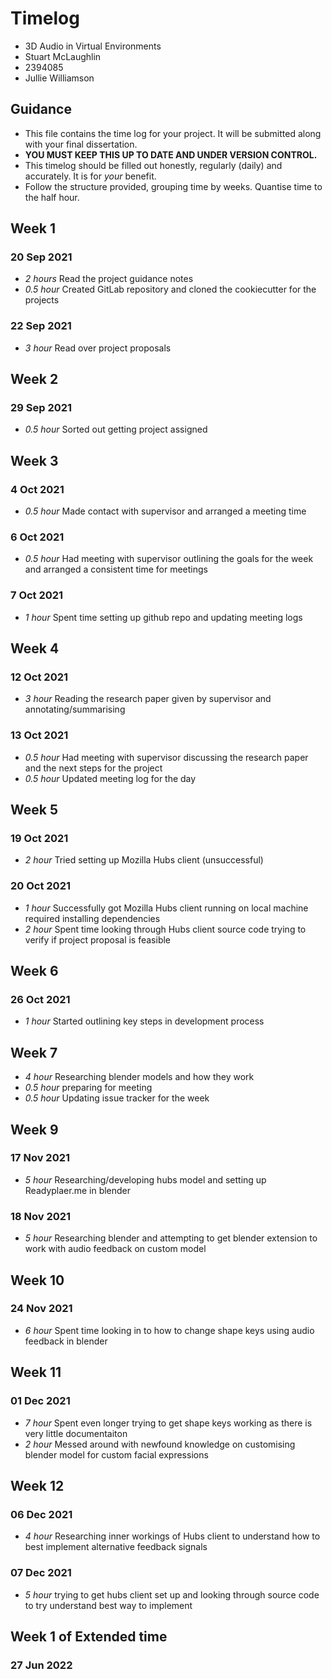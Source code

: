 # Timelog

* 3D Audio in Virtual Environments
* Stuart McLaughlin
* 2394085
* Jullie Williamson

## Guidance

* This file contains the time log for your project. It will be submitted along with your final dissertation.
* **YOU MUST KEEP THIS UP TO DATE AND UNDER VERSION CONTROL.**
* This timelog should be filled out honestly, regularly (daily) and accurately. It is for *your* benefit.
* Follow the structure provided, grouping time by weeks.  Quantise time to the half hour.

## Week 1

### 20 Sep 2021

* *2 hours* Read the project guidance notes
* *0.5 hour* Created GitLab repository and cloned the cookiecutter for the projects

### 22 Sep 2021
* *3 hour* Read over project proposals

## Week 2

### 29 Sep 2021

* *0.5 hour* Sorted out getting project assigned

## Week 3

### 4 Oct 2021
* *0.5 hour* Made contact with supervisor and arranged a meeting time

### 6 Oct 2021
* *0.5 hour* Had meeting with supervisor outlining the goals for the week and arranged a consistent time for meetings

### 7 Oct 2021
* *1 hour* Spent time setting up github repo and updating meeting logs

## Week 4

### 12 Oct 2021
* *3 hour* Reading the research paper given by supervisor and annotating/summarising

### 13 Oct 2021
* *0.5 hour* Had meeting with supervisor discussing the research paper and the next steps for the project
* *0.5 hour* Updated meeting log for the day

## Week 5

### 19 Oct 2021
* *2 hour* Tried setting up Mozilla Hubs client (unsuccessful)

### 20 Oct 2021 
* *1 hour* Successfully got Mozilla Hubs client running on local machine required installing dependencies
* *2 hour* Spent time looking through Hubs client source code trying to verify if project proposal is feasible

## Week 6

### 26 Oct 2021
* *1 hour* Started outlining key steps in development process

## Week 7
* *4 hour* Researching blender models and how they work
* *0.5 hour* preparing for meeting
* *0.5 hour* Updating issue tracker for the week

## Week 9 

### 17 Nov 2021
* *5 hour* Researching/developing hubs model and setting up Readyplaer.me in blender

### 18 Nov 2021
* *5 hour* Researching blender and attempting to get blender extension to work with audio feedback on custom model

## Week 10

### 24 Nov 2021
* *6 hour* Spent time looking in to how to change shape keys using audio feedback in blender

## Week 11

### 01 Dec 2021
* *7 hour* Spent even longer trying to get shape keys working as there is very little documentaiton
*  *2 hour* Messed around with newfound knowledge on customising blender model for custom facial expressions

## Week 12

### 06 Dec 2021
* *4 hour* Researching inner workings of Hubs client to understand how to best implement alternative feedback signals

### 07 Dec 2021
* *5 hour* trying to get hubs client set up and looking through source code to try understand best way to implement

## Week 1 of Extended time

### 27 Jun 2022

